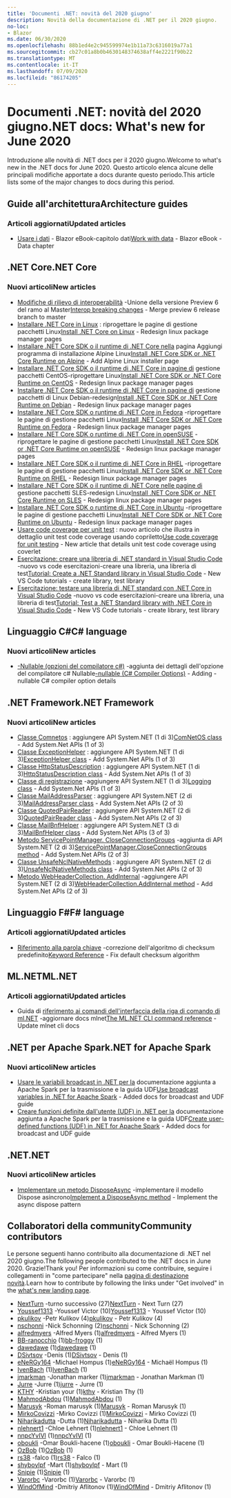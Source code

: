 ```yaml
---
title: 'Documenti .NET: novità del 2020 giugno'
description: Novità della documentazione di .NET per il 2020 giugno.
no-loc:
- Blazor
ms.date: 06/30/2020
ms.openlocfilehash: 88b1ed4e2c945599974e1b11a73c6316019a77a1
ms.sourcegitcommit: cb27c01a8b0b4630148374638aff4e2221f90b22
ms.translationtype: MT
ms.contentlocale: it-IT
ms.lasthandoff: 07/09/2020
ms.locfileid: "86174205"
---
```

# <a name="net-docs-whats-new-for-june-2020"></a><span data-ttu-id="a6b66-103">Documenti .NET: novità del 2020 giugno</span><span class="sxs-lookup"><span data-stu-id="a6b66-103">.NET docs: What's new for June 2020</span></span>

<span data-ttu-id="a6b66-104">Introduzione alle novità di .NET docs per il 2020 giugno.</span><span class="sxs-lookup"><span data-stu-id="a6b66-104">Welcome to what's new in the .NET docs for June 2020.</span></span> <span data-ttu-id="a6b66-105">Questo articolo elenca alcune delle principali modifiche apportate a docs durante questo periodo.</span><span class="sxs-lookup"><span data-stu-id="a6b66-105">This article lists some of the major changes to docs during this period.</span></span>

## <a name="architecture-guides"></a><span data-ttu-id="a6b66-106">Guide all'architettura</span><span class="sxs-lookup"><span data-stu-id="a6b66-106">Architecture guides</span></span>

### <a name="updated-articles"></a><span data-ttu-id="a6b66-107">Articoli aggiornati</span><span class="sxs-lookup"><span data-stu-id="a6b66-107">Updated articles</span></span>

- <span data-ttu-id="a6b66-108">[Usare i dati](/dotnet/architecture/blazor-for-web-forms-developers/data)  -  Blazor eBook-capitolo dati</span><span class="sxs-lookup"><span data-stu-id="a6b66-108">[Work with data](/dotnet/architecture/blazor-for-web-forms-developers/data) - Blazor eBook - Data chapter</span></span>

## <a name="net-core"></a><span data-ttu-id="a6b66-109">.NET Core</span><span class="sxs-lookup"><span data-stu-id="a6b66-109">.NET Core</span></span>

### <a name="new-articles"></a><span data-ttu-id="a6b66-110">Nuovi articoli</span><span class="sxs-lookup"><span data-stu-id="a6b66-110">New articles</span></span>

- <span data-ttu-id="a6b66-111">[Modifiche di rilievo di interoperabilità](/dotnet/core/compatibility/interop) -Unione della versione Preview 6 del ramo al Master</span><span class="sxs-lookup"><span data-stu-id="a6b66-111">[Interop breaking changes](/dotnet/core/compatibility/interop) - Merge preview 6 release branch to master</span></span>
- <span data-ttu-id="a6b66-112">[Installare .NET Core in Linux](/dotnet/core/install/linux) : riprogettare le pagine di gestione pacchetti Linux</span><span class="sxs-lookup"><span data-stu-id="a6b66-112">[Install .NET Core on Linux](/dotnet/core/install/linux) - Redesign linux package manager pages</span></span>
- <span data-ttu-id="a6b66-113">[Installare .NET Core SDK o il runtime di .NET Core nella](/dotnet/core/install/linux-alpine) pagina Aggiungi programma di installazione Alpine Linux</span><span class="sxs-lookup"><span data-stu-id="a6b66-113">[Install .NET Core SDK or .NET Core Runtime on Alpine](/dotnet/core/install/linux-alpine) - Add Alpine Linux installer page</span></span>
- <span data-ttu-id="a6b66-114">[Installare .NET Core SDK o il runtime di .NET Core in pagine di](/dotnet/core/install/linux-centos) gestione pacchetti CentOS-riprogettare Linux</span><span class="sxs-lookup"><span data-stu-id="a6b66-114">[Install .NET Core SDK or .NET Core Runtime on CentOS](/dotnet/core/install/linux-centos) - Redesign linux package manager pages</span></span>
- <span data-ttu-id="a6b66-115">[Installare .NET Core SDK o il runtime di .NET Core in pagine di](/dotnet/core/install/linux-debian) gestione pacchetti di Linux Debian-redesign</span><span class="sxs-lookup"><span data-stu-id="a6b66-115">[Install .NET Core SDK or .NET Core Runtime on Debian](/dotnet/core/install/linux-debian) - Redesign linux package manager pages</span></span>
- <span data-ttu-id="a6b66-116">[Installare .NET Core SDK o runtime di .NET Core in Fedora](/dotnet/core/install/linux-fedora) -riprogettare le pagine di gestione pacchetti Linux</span><span class="sxs-lookup"><span data-stu-id="a6b66-116">[Install .NET Core SDK or .NET Core Runtime on Fedora](/dotnet/core/install/linux-fedora) - Redesign linux package manager pages</span></span>
- <span data-ttu-id="a6b66-117">[Installare .NET Core SDK o runtime di .NET Core in openSUSE](/dotnet/core/install/linux-opensuse) -riprogettare le pagine di gestione pacchetti Linux</span><span class="sxs-lookup"><span data-stu-id="a6b66-117">[Install .NET Core SDK or .NET Core Runtime on openSUSE](/dotnet/core/install/linux-opensuse) - Redesign linux package manager pages</span></span>
- <span data-ttu-id="a6b66-118">[Installare .NET Core SDK o il runtime di .NET Core in RHEL](/dotnet/core/install/linux-rhel) -riprogettare le pagine di gestione pacchetti Linux</span><span class="sxs-lookup"><span data-stu-id="a6b66-118">[Install .NET Core SDK or .NET Core Runtime on RHEL](/dotnet/core/install/linux-rhel) - Redesign linux package manager pages</span></span>
- <span data-ttu-id="a6b66-119">[Installare .NET Core SDK o il runtime di .NET Core nelle pagine di](/dotnet/core/install/linux-sles) gestione pacchetti SLES-redesign Linux</span><span class="sxs-lookup"><span data-stu-id="a6b66-119">[Install .NET Core SDK or .NET Core Runtime on SLES](/dotnet/core/install/linux-sles) - Redesign linux package manager pages</span></span>
- <span data-ttu-id="a6b66-120">[Installare .NET Core SDK o runtime di .NET Core in Ubuntu](/dotnet/core/install/linux-ubuntu) -riprogettare le pagine di gestione pacchetti Linux</span><span class="sxs-lookup"><span data-stu-id="a6b66-120">[Install .NET Core SDK or .NET Core Runtime on Ubuntu](/dotnet/core/install/linux-ubuntu) - Redesign linux package manager pages</span></span>
- <span data-ttu-id="a6b66-121">[Usare code coverage per unit test](/dotnet/core/testing/unit-testing-code-coverage) : nuovo articolo che illustra in dettaglio unit test code coverage usando copriletto</span><span class="sxs-lookup"><span data-stu-id="a6b66-121">[Use code coverage for unit testing](/dotnet/core/testing/unit-testing-code-coverage) - New article that details unit test code coverage using coverlet</span></span>
- <span data-ttu-id="a6b66-122">[Esercitazione: creare una libreria di .NET standard in Visual Studio Code](/dotnet/core/tutorials/library-with-visual-studio-code) -nuovo vs code esercitazioni-creare una libreria, una libreria di test</span><span class="sxs-lookup"><span data-stu-id="a6b66-122">[Tutorial: Create a .NET Standard library in Visual Studio Code](/dotnet/core/tutorials/library-with-visual-studio-code) - New VS Code tutorials - create library, test library</span></span>
- <span data-ttu-id="a6b66-123">[Esercitazione: testare una libreria di .NET standard con .NET Core in Visual Studio Code](/dotnet/core/tutorials/testing-library-with-visual-studio-code) -nuovo vs code esercitazioni-creare una libreria, una libreria di test</span><span class="sxs-lookup"><span data-stu-id="a6b66-123">[Tutorial: Test a .NET Standard library with .NET Core in Visual Studio Code](/dotnet/core/tutorials/testing-library-with-visual-studio-code) - New VS Code tutorials - create library, test library</span></span>

## <a name="c-language"></a><span data-ttu-id="a6b66-124">Linguaggio C#</span><span class="sxs-lookup"><span data-stu-id="a6b66-124">C# language</span></span>

### <a name="new-articles"></a><span data-ttu-id="a6b66-125">Nuovi articoli</span><span class="sxs-lookup"><span data-stu-id="a6b66-125">New articles</span></span>

- <span data-ttu-id="a6b66-126">[-Nullable (opzioni del compilatore c#)](/dotnet/csharp/language-reference/compiler-options/nullable-compiler-option) -aggiunta dei dettagli dell'opzione del compilatore c# Nullable</span><span class="sxs-lookup"><span data-stu-id="a6b66-126">[-nullable (C# Compiler Options)](/dotnet/csharp/language-reference/compiler-options/nullable-compiler-option) - Adding -nullable C# compiler option details</span></span>

## <a name="net-framework"></a><span data-ttu-id="a6b66-127">.NET Framework</span><span class="sxs-lookup"><span data-stu-id="a6b66-127">.NET Framework</span></span>

### <a name="new-articles"></a><span data-ttu-id="a6b66-128">Nuovi articoli</span><span class="sxs-lookup"><span data-stu-id="a6b66-128">New articles</span></span>

- <span data-ttu-id="a6b66-129">[Classe Comnetos](/dotnet/framework/additional-apis/system.net.comnetos) : aggiungere API System.NET (1 di 3)</span><span class="sxs-lookup"><span data-stu-id="a6b66-129">[ComNetOS class](/dotnet/framework/additional-apis/system.net.comnetos) - Add System.Net APIs (1 of 3)</span></span>
- <span data-ttu-id="a6b66-130">[Classe ExceptionHelper](/dotnet/framework/additional-apis/system.net.exceptionhelper) : aggiungere API System.NET (1 di 3)</span><span class="sxs-lookup"><span data-stu-id="a6b66-130">[ExceptionHelper class](/dotnet/framework/additional-apis/system.net.exceptionhelper) - Add System.Net APIs (1 of 3)</span></span>
- <span data-ttu-id="a6b66-131">[Classe HttpStatusDescription](/dotnet/framework/additional-apis/system.net.httpstatusdescription) : aggiungere API System.NET (1 di 3)</span><span class="sxs-lookup"><span data-stu-id="a6b66-131">[HttpStatusDescription class](/dotnet/framework/additional-apis/system.net.httpstatusdescription) - Add System.Net APIs (1 of 3)</span></span>
- <span data-ttu-id="a6b66-132">[Classe di registrazione](/dotnet/framework/additional-apis/system.net.logging) -aggiungere API System.NET (1 di 3)</span><span class="sxs-lookup"><span data-stu-id="a6b66-132">[Logging class](/dotnet/framework/additional-apis/system.net.logging) - Add System.Net APIs (1 of 3)</span></span>
- <span data-ttu-id="a6b66-133">[Classe MailAddressParser](/dotnet/framework/additional-apis/system.net.mail.mailaddressparser) : aggiungere API System.NET (2 di 3)</span><span class="sxs-lookup"><span data-stu-id="a6b66-133">[MailAddressParser class](/dotnet/framework/additional-apis/system.net.mail.mailaddressparser) - Add System.Net APIs (2 of 3)</span></span>
- <span data-ttu-id="a6b66-134">[Classe QuotedPairReader](/dotnet/framework/additional-apis/system.net.mail.quotedpairreader) : aggiungere API System.NET (2 di 3)</span><span class="sxs-lookup"><span data-stu-id="a6b66-134">[QuotedPairReader class](/dotnet/framework/additional-apis/system.net.mail.quotedpairreader) - Add System.Net APIs (2 of 3)</span></span>
- <span data-ttu-id="a6b66-135">[Classe MailBnfHelper](/dotnet/framework/additional-apis/system.net.mime.mailbnfhelper) : aggiungere API System.NET (3 di 3)</span><span class="sxs-lookup"><span data-stu-id="a6b66-135">[MailBnfHelper class](/dotnet/framework/additional-apis/system.net.mime.mailbnfhelper) - Add System.Net APIs (3 of 3)</span></span>
- <span data-ttu-id="a6b66-136">[Metodo ServicePointManager. CloseConnectionGroups](/dotnet/framework/additional-apis/system.net.servicepointmanager.closeconnectiongroups) -aggiunta di API System.NET (2 di 3)</span><span class="sxs-lookup"><span data-stu-id="a6b66-136">[ServicePointManager.CloseConnectionGroups method](/dotnet/framework/additional-apis/system.net.servicepointmanager.closeconnectiongroups) - Add System.Net APIs (2 of 3)</span></span>
- <span data-ttu-id="a6b66-137">[Classe UnsafeNclNativeMethods](/dotnet/framework/additional-apis/system.net.unsafenclnativemethods) : aggiungere API System.NET (2 di 3)</span><span class="sxs-lookup"><span data-stu-id="a6b66-137">[UnsafeNclNativeMethods class](/dotnet/framework/additional-apis/system.net.unsafenclnativemethods) - Add System.Net APIs (2 of 3)</span></span>
- <span data-ttu-id="a6b66-138">[Metodo WebHeaderCollection. AddInternal](/dotnet/framework/additional-apis/system.net.webheadercollection.addinternal) -aggiungere API System.NET (2 di 3)</span><span class="sxs-lookup"><span data-stu-id="a6b66-138">[WebHeaderCollection.AddInternal method](/dotnet/framework/additional-apis/system.net.webheadercollection.addinternal) - Add System.Net APIs (2 of 3)</span></span>

## <a name="f-language"></a><span data-ttu-id="a6b66-139">Linguaggio F#</span><span class="sxs-lookup"><span data-stu-id="a6b66-139">F# language</span></span>

### <a name="updated-articles"></a><span data-ttu-id="a6b66-140">Articoli aggiornati</span><span class="sxs-lookup"><span data-stu-id="a6b66-140">Updated articles</span></span>

- <span data-ttu-id="a6b66-141">[Riferimento alla parola chiave](/dotnet/fsharp/language-reference/keyword-reference) -correzione dell'algoritmo di checksum predefinito</span><span class="sxs-lookup"><span data-stu-id="a6b66-141">[Keyword Reference](/dotnet/fsharp/language-reference/keyword-reference) - Fix default checksum algorithm</span></span>

## <a name="mlnet"></a><span data-ttu-id="a6b66-142">ML.NET</span><span class="sxs-lookup"><span data-stu-id="a6b66-142">ML.NET</span></span>

### <a name="updated-articles"></a><span data-ttu-id="a6b66-143">Articoli aggiornati</span><span class="sxs-lookup"><span data-stu-id="a6b66-143">Updated articles</span></span>

- <span data-ttu-id="a6b66-144">Guida di [riferimento ai comandi dell'interfaccia della riga di comando di ml.NET](/dotnet/machine-learning/reference/ml-net-cli-reference) -aggiornare docs mlnet</span><span class="sxs-lookup"><span data-stu-id="a6b66-144">[The ML.NET CLI command reference](/dotnet/machine-learning/reference/ml-net-cli-reference) - Update mlnet cli docs</span></span>

## <a name="net-for-apache-spark"></a><span data-ttu-id="a6b66-145">.NET per Apache Spark</span><span class="sxs-lookup"><span data-stu-id="a6b66-145">.NET for Apache Spark</span></span>

### <a name="new-articles"></a><span data-ttu-id="a6b66-146">Nuovi articoli</span><span class="sxs-lookup"><span data-stu-id="a6b66-146">New articles</span></span>

- <span data-ttu-id="a6b66-147">[Usare le variabili broadcast in .NET per la](/dotnet/spark/how-to-guides/broadcast-guide) documentazione aggiunta a Apache Spark per la trasmissione e la guida UDF</span><span class="sxs-lookup"><span data-stu-id="a6b66-147">[Use broadcast variables in .NET for Apache Spark](/dotnet/spark/how-to-guides/broadcast-guide) - Added docs for broadcast and UDF guide</span></span>
- <span data-ttu-id="a6b66-148">[Creare funzioni definite dall'utente (UDF) in .NET per la](/dotnet/spark/how-to-guides/udf-guide) documentazione aggiunta a Apache Spark per la trasmissione e la guida UDF</span><span class="sxs-lookup"><span data-stu-id="a6b66-148">[Create user-defined functions (UDF) in .NET for Apache Spark](/dotnet/spark/how-to-guides/udf-guide) - Added docs for broadcast and UDF guide</span></span>

## <a name="net"></a><span data-ttu-id="a6b66-149">.NET</span><span class="sxs-lookup"><span data-stu-id="a6b66-149">.NET</span></span>

### <a name="new-articles"></a><span data-ttu-id="a6b66-150">Nuovi articoli</span><span class="sxs-lookup"><span data-stu-id="a6b66-150">New articles</span></span>

- <span data-ttu-id="a6b66-151">[Implementare un metodo DisposeAsync](/dotnet/standard/garbage-collection/implementing-disposeasync) -implementare il modello Dispose asincrono</span><span class="sxs-lookup"><span data-stu-id="a6b66-151">[Implement a DisposeAsync method](/dotnet/standard/garbage-collection/implementing-disposeasync) - Implement the async dispose pattern</span></span>

## <a name="community-contributors"></a><span data-ttu-id="a6b66-152">Collaboratori della community</span><span class="sxs-lookup"><span data-stu-id="a6b66-152">Community contributors</span></span>

<span data-ttu-id="a6b66-153">Le persone seguenti hanno contribuito alla documentazione di .NET nel 2020 giugno.</span><span class="sxs-lookup"><span data-stu-id="a6b66-153">The following people contributed to the .NET docs in June 2020.</span></span> <span data-ttu-id="a6b66-154">Grazie!</span><span class="sxs-lookup"><span data-stu-id="a6b66-154">Thank you!</span></span> <span data-ttu-id="a6b66-155">Per informazioni su come contribuire, seguire i collegamenti in "come partecipare" nella [pagina di destinazione novità](index.yml).</span><span class="sxs-lookup"><span data-stu-id="a6b66-155">Learn how to contribute by following the links under "Get involved" in the [what's new landing page](index.yml).</span></span>

- <span data-ttu-id="a6b66-156">[NextTurn](https://github.com/NextTurn) -turno successivo (27)</span><span class="sxs-lookup"><span data-stu-id="a6b66-156">[NextTurn](https://github.com/NextTurn) - Next Turn (27)</span></span>
- <span data-ttu-id="a6b66-157">[Youssef1313](https://github.com/Youssef1313) -Youssef Victor (10)</span><span class="sxs-lookup"><span data-stu-id="a6b66-157">[Youssef1313](https://github.com/Youssef1313) - Youssef Victor (10)</span></span>
- <span data-ttu-id="a6b66-158">[pkulikov](https://github.com/pkulikov) -Petr Kulikov (4)</span><span class="sxs-lookup"><span data-stu-id="a6b66-158">[pkulikov](https://github.com/pkulikov) - Petr Kulikov (4)</span></span>
- <span data-ttu-id="a6b66-159">[nschonni](https://github.com/nschonni) -Nick Schonning (2)</span><span class="sxs-lookup"><span data-stu-id="a6b66-159">[nschonni](https://github.com/nschonni) - Nick Schonning (2)</span></span>
- <span data-ttu-id="a6b66-160">[alfredmyers](https://github.com/alfredmyers) -Alfred Myers (1)</span><span class="sxs-lookup"><span data-stu-id="a6b66-160">[alfredmyers](https://github.com/alfredmyers) - Alfred Myers (1)</span></span>
- <span data-ttu-id="a6b66-161">[BB-ranocchio](https://github.com/bb-froggy) (1)</span><span class="sxs-lookup"><span data-stu-id="a6b66-161">[bb-froggy](https://github.com/bb-froggy) (1)</span></span>
- <span data-ttu-id="a6b66-162">[dawedawe](https://github.com/dawedawe) (1)</span><span class="sxs-lookup"><span data-stu-id="a6b66-162">[dawedawe](https://github.com/dawedawe) (1)</span></span>
- <span data-ttu-id="a6b66-163">[DSivtsov](https://github.com/DSivtsov) -Denis (1)</span><span class="sxs-lookup"><span data-stu-id="a6b66-163">[DSivtsov](https://github.com/DSivtsov) - Denis (1)</span></span>
- <span data-ttu-id="a6b66-164">[eNeRGy164](https://github.com/eNeRGy164) -Michael Hompus (1)</span><span class="sxs-lookup"><span data-stu-id="a6b66-164">[eNeRGy164](https://github.com/eNeRGy164) - Michaël Hompus (1)</span></span>
- <span data-ttu-id="a6b66-165">[IvenBach](https://github.com/IvenBach) (1)</span><span class="sxs-lookup"><span data-stu-id="a6b66-165">[IvenBach](https://github.com/IvenBach) (1)</span></span>
- <span data-ttu-id="a6b66-166">[jmarkman](https://github.com/jmarkman) -Jonathan marker (1)</span><span class="sxs-lookup"><span data-stu-id="a6b66-166">[jmarkman](https://github.com/jmarkman) - Jonathan Markman (1)</span></span>
- <span data-ttu-id="a6b66-167">[Jurre](https://github.com/jurre) -Jurre (1)</span><span class="sxs-lookup"><span data-stu-id="a6b66-167">[jurre](https://github.com/jurre) - Jurre (1)</span></span>
- <span data-ttu-id="a6b66-168">[KTHY](https://github.com/kthy) -Kristian your (1)</span><span class="sxs-lookup"><span data-stu-id="a6b66-168">[kthy](https://github.com/kthy) - Kristian Thy (1)</span></span>
- <span data-ttu-id="a6b66-169">[MahmodAbdou](https://github.com/MahmodAbdou) (1)</span><span class="sxs-lookup"><span data-stu-id="a6b66-169">[MahmodAbdou](https://github.com/MahmodAbdou) (1)</span></span>
- <span data-ttu-id="a6b66-170">[Marusyk](https://github.com/Marusyk) -Roman marusyk (1)</span><span class="sxs-lookup"><span data-stu-id="a6b66-170">[Marusyk](https://github.com/Marusyk) - Roman Marusyk (1)</span></span>
- <span data-ttu-id="a6b66-171">[MirkoCovizzi](https://github.com/MirkoCovizzi) -Mirko Covizzi (1)</span><span class="sxs-lookup"><span data-stu-id="a6b66-171">[MirkoCovizzi](https://github.com/MirkoCovizzi) - Mirko Covizzi (1)</span></span>
- <span data-ttu-id="a6b66-172">[Niharikadutta](https://github.com/Niharikadutta) -Dutta (1)</span><span class="sxs-lookup"><span data-stu-id="a6b66-172">[Niharikadutta](https://github.com/Niharikadutta) - Niharika Dutta (1)</span></span>
- <span data-ttu-id="a6b66-173">[nlehnert1](https://github.com/nlehnert1) -Chloe Lehnert (1)</span><span class="sxs-lookup"><span data-stu-id="a6b66-173">[nlehnert1](https://github.com/nlehnert1) - Chloe Lehnert (1)</span></span>
- <span data-ttu-id="a6b66-174">[nnpcYvIVl](https://github.com/nnpcYvIVl) (1)</span><span class="sxs-lookup"><span data-stu-id="a6b66-174">[nnpcYvIVl](https://github.com/nnpcYvIVl) (1)</span></span>
- <span data-ttu-id="a6b66-175">[oboukli](https://github.com/oboukli) -Omar Boukli-hacene (1)</span><span class="sxs-lookup"><span data-stu-id="a6b66-175">[oboukli](https://github.com/oboukli) - Omar Boukli-Hacene (1)</span></span>
- <span data-ttu-id="a6b66-176">[OzBob](https://github.com/OzBob) (1)</span><span class="sxs-lookup"><span data-stu-id="a6b66-176">[OzBob](https://github.com/OzBob) (1)</span></span>
- <span data-ttu-id="a6b66-177">[rs38](https://github.com/rs38) -falco (1)</span><span class="sxs-lookup"><span data-stu-id="a6b66-177">[rs38](https://github.com/rs38) - Falco (1)</span></span>
- <span data-ttu-id="a6b66-178">[shyboylpf](https://github.com/shyboylpf) -Mart (1)</span><span class="sxs-lookup"><span data-stu-id="a6b66-178">[shyboylpf](https://github.com/shyboylpf) - Mart (1)</span></span>
- <span data-ttu-id="a6b66-179">[Snipie](https://github.com/Snipie) (1)</span><span class="sxs-lookup"><span data-stu-id="a6b66-179">[Snipie](https://github.com/Snipie) (1)</span></span>
- <span data-ttu-id="a6b66-180">[Varorbc](https://github.com/Varorbc) -Varorbc (1)</span><span class="sxs-lookup"><span data-stu-id="a6b66-180">[Varorbc](https://github.com/Varorbc) - Varorbc (1)</span></span>
- <span data-ttu-id="a6b66-181">[WindOfMind](https://github.com/WindOfMind) -Dmitriy Aflitonov (1)</span><span class="sxs-lookup"><span data-stu-id="a6b66-181">[WindOfMind](https://github.com/WindOfMind) - Dmitriy Aflitonov (1)</span></span>
